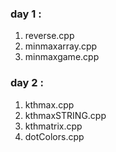### day 1 :
1. reverse.cpp
2. minmaxarray.cpp
3. minmaxgame.cpp

### day 2 :
1. kthmax.cpp
2. kthmaxSTRING.cpp
3. kthmatrix.cpp
4. dotColors.cpp